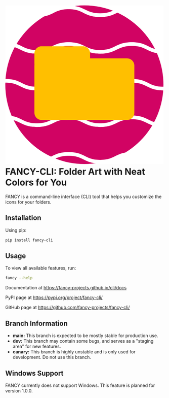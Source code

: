 # ![FANCY logo](images/fancy-logo.png) FANCY-CLI: Folder Art with Neat Colors for You

FANCY is a command-line interface (CLI) tool that helps you customize the icons for your folders.



## Installation

Using pip:

```bash
pip install fancy-cli
```

## Usage

To view all available features, run:

```bash
fancy --help
```


Documentation at <https://fancy-projects.github.io/cli/docs>

PyPI page at <https://pypi.org/project/fancy-cli/>

GitHub page at <https://github.com/fancy-projects/fancy-cli/>


## Branch Information

*   **main:** This branch is expected to be mostly stable for production use.
*   **dev:** This branch may contain some bugs, and serves as a "staging area" for new features.
*   **canary:** This branch is highly unstable and is only used for development. Do not use this branch.

## Windows Support

FANCY currently does not support Windows. This feature is planned for version 1.0.0.

